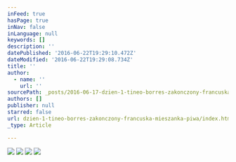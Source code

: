 ```yaml
---
inFeed: true
hasPage: true
inNav: false
inLanguage: null
keywords: []
description: ''
datePublished: '2016-06-22T19:29:10.472Z'
dateModified: '2016-06-22T19:29:08.734Z'
title: ''
author:
  - name: ''
    url: ''
sourcePath: _posts/2016-06-17-dzien-1-tineo-borres-zakonczony-francuska-mieszanka-piwa.md
authors: []
publisher: null
starred: false
url: dzien-1-tineo-borres-zakonczony-francuska-mieszanka-piwa/index.html
_type: Article

---
```

![](https://imgflo.herokuapp.com/graph/vahj1ThiexotieMo/6b604ec98617f5132208b3bbc7d9931c/croprotate.jpg?cropheight=3104&cropwidth=1746&degrees=-90&input=https%3A%2F%2Fthe-grid-user-content.s3-us-west-2.amazonaws.com%2Fdb8a198e-2104-48e6-bb95-eb79f372166b.jpg&x=0&y=0)
![](https://the-grid-user-content.s3-us-west-2.amazonaws.com/e0960de9-78eb-4cd5-9a3f-eba724b57b63.jpg)
![](https://the-grid-user-content.s3-us-west-2.amazonaws.com/41db14c7-864c-4d18-83d2-2f4dfb74d6e4.jpg)
![](https://the-grid-user-content.s3-us-west-2.amazonaws.com/1b634859-db3f-44f5-839a-36da7dac703a.jpg)